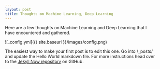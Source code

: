 ```yaml
---
layout: post
title: Thoughts on Machine Learning, Deep Learning
---
```


Here are a few thoughts on Machine Learning and Deep Learning that I have encountered and gathered. 

![_config.yml]({{ site.baseurl }}/images/config.png)

The easiest way to make your first post is to edit this one. Go into /_posts/ and update the Hello World markdown file. For more instructions head over to the [Jekyll Now repository](https://github.com/barryclark/jekyll-now) on GitHub.
